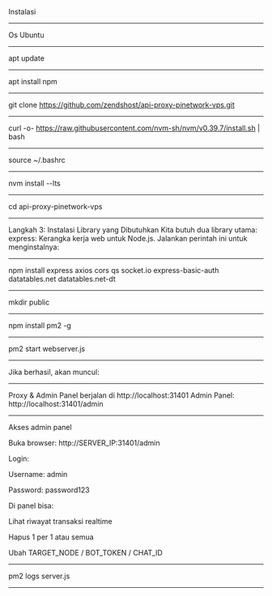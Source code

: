 Instalasi
______________________________________________
Os Ubuntu
______________________________________________
apt update
______________________________________________
apt install npm
______________________________________________
git clone https://github.com/zendshost/api-proxy-pinetwork-vps.git
______________________________________________
curl -o- https://raw.githubusercontent.com/nvm-sh/nvm/v0.39.7/install.sh | bash
______________________________________________
source ~/.bashrc
______________________________________________
nvm install --lts
______________________________________________
cd api-proxy-pinetwork-vps
______________________________________________
Langkah 3: Instalasi Library yang Dibutuhkan
Kita butuh dua library utama:
express: Kerangka kerja web untuk Node.js.
Jalankan perintah ini untuk menginstalnya:
______________________________________________
npm install express axios cors qs socket.io express-basic-auth datatables.net datatables.net-dt
______________________________________________
mkdir public
______________________________________________
npm install pm2 -g
______________________________________________
pm2 start webserver.js
______________________________________________
Jika berhasil, akan muncul:
______________________________________________
Proxy & Admin Panel berjalan di http://localhost:31401
Admin Panel: http://localhost:31401/admin
______________________________________________
Akses admin panel

Buka browser: http://SERVER_IP:31401/admin

Login:

Username: admin

Password: password123

Di panel bisa:

Lihat riwayat transaksi realtime

Hapus 1 per 1 atau semua

Ubah TARGET_NODE / BOT_TOKEN / CHAT_ID
______________________________________________
pm2 logs server.js
______________________________________________
